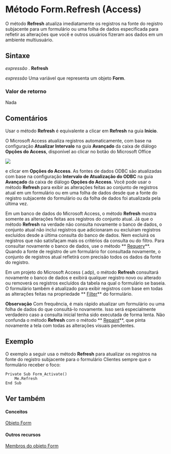 
# Método Form.Refresh (Access)

O método  **Refresh** atualiza imediatamente os registros na fonte do registro subjacente para um formulário ou uma folha de dados especificada para refletir as alterações que você e outros usuários fizeram aos dados em um ambiente multiusuário.
 


## Sintaxe

 *expressão*  . **Refresh**
 

 
 *expressão*  Uma variável que representa um objeto **Form**.
 

 

### Valor de retorno

Nada
 

 

## Comentários

Usar o método  **Refresh** é equivalente a clicar em **Refresh** na guia **Início**.
 

 
O Microsoft Access atualiza registros automaticamente, com base na configuração  **Atualizar Intervalo** na guia **Avançado** da caixa de diálogo **Opções do Access**, disponível ao clicar no botão do Microsoft Office 
 
![](images/O12FileMenuButton_large_ZA10121573.gif)
 
e clicar em  **Opções do Access**. As fontes de dados ODBC são atualizadas com base na configuração  **Intervalo de Atualização do ODBC** na guia **Avançado** da caixa de diálogo **Opções do Access**. Você pode usar o método  **Refresh** para exibir as alterações feitas ao conjunto de registros atual em um formulário ou em uma folha de dados desde que a fonte do registro subjacente do formulário ou da folha de dados foi atualizada pela última vez.
 

 
Em um banco de dados do Microsoft Access, o método  **Refresh** mostra somente as alterações feitas aos registros do conjunto atual. Já que o método **Refresh** na verdade não consulta novamente o banco de dados, o conjunto atual não inclui registros que adicionaram ou excluíram registros excluídos desde a última consulta do banco de dados. Nem excluirá os registros que não satisfaçam mais os critérios da consulta ou do filtro. Para consultar novamente o banco de dados, use o método ** [Requery](26d8d784-9348-6301-9bef-569d15668a0e.md)**. Quando a fonte de registro de um formulário for consultada novamente, o conjunto de registros atual refletirá com precisão todos os dados da fonte do registro.
 

 
Em um projeto do Microsoft Access (.adp), o método  **Refresh** consultará novamente o banco de dados e exibirá qualquer registro novo ou alterado ou removerá os registros excluídos da tabela na qual o formulário se baseia. O formulário também é atualizado para exibir registros com base em todas as alterações feitas na propriedade ** [Filter](5eb49f82-8519-981c-a663-9862736ac95f.md)** do formulário.
 

 

 **Observação**   Com frequência, é mais rápido atualizar um formulário ou uma folha de dados do que consultá-lo novamente. Isso será especialmente verdadeiro caso a consulta inicial tenha sido executada de forma lenta. Não confunda o método **Refresh** com o método ** [Repaint](ce386055-c4b7-9aa8-7f49-de0010467970.md)**, que pinta novamente a tela com todas as alterações visuais pendentes.
 


## Exemplo

O exemplo a seguir usa o método  **Refresh** para atualizar os registros na fonte do registro subjacente para o formulário Clientes sempre que o formulário receber o foco:
 

 

```
Private Sub Form_Activate() 
    Me.Refresh 
End Sub
```


## Ver também


#### Conceitos


 
 [Objeto Form](72ef9219-142b-b690-b696-3eba9a5d4522.md)
#### Outros recursos


 
 [Membros do objeto Form](e1976b58-28ca-8f76-cdf3-6732cb06ce6c.md)